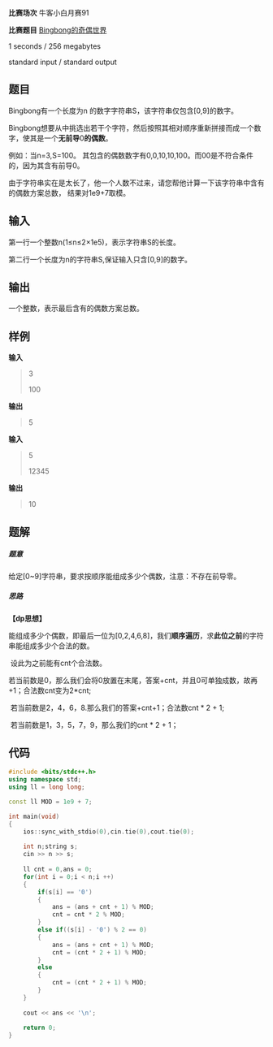 **比赛场次** 牛客小白月赛91

**比赛题目** [Bingbong的奇偶世界](https://ac.nowcoder.com/acm/contest/78807/D)

<!--more-->

1 seconds / 256 megabytes

standard input / standard output

## 题目

Bingbong有一个长度为n 的数字字符串S，该字符串仅包含[0,9]的数字。

Bingbong想要从中挑选出若干个字符，然后按照其相对顺序重新拼接而成一个数字，使其是一个**无前导**0**的偶数**。

 例如：当n=3,S=100。 其包含的偶数数字有0,0,10,10,100。而00是不符合条件的，因为其含有前导0。

由于字符串实在是太长了，他一个人数不过来，请您帮他计算一下该字符串中含有的偶数方案总数， 结果对1e9+7取模。

## 输入

第一行一个整数n(1≤n≤2×1e5)，表示字符串S的长度。

第二行一个长度为n的字符串S,保证输入只含[0,9]的数字。

## 输出

一个整数，表示最后含有的偶数方案总数。

## 样例

**输入**

> 3
>
> 100

**输出**

> 5

**输入**

> 5 
>
> 12345

**输出**

> 10

## 题解

##### 题意

给定[0~9]字符串，要求按顺序能组成多少个偶数，注意：不存在前导零。

##### 思路

**【dp思想】**

能组成多少个偶数，即最后一位为[0,2,4,6,8]，我们**顺序遍历**，求**此位之前**的字符串能组成多少个合法的数。

​			设此为之前能有cnt个合法数。

​			若当前数是0，那么我们会将0放置在末尾，答案+cnt，并且0可单独成数，故再+1；合法数cnt变为2*cnt;

​			若当前数是2，4，6，8.那么我们的答案+cnt+1；合法数cnt * 2 + 1;

​			若当前数是1，3，5，7，9，那么我们的cnt  * 2 + 1；

## 代码

```c++
#include <bits/stdc++.h>
using namespace std;
using ll = long long;

const ll MOD = 1e9 + 7;

int main(void)
{
    ios::sync_with_stdio(0),cin.tie(0),cout.tie(0);
    
    int n;string s;
    cin >> n >> s;
    
    ll cnt = 0,ans = 0;
    for(int i = 0;i < n;i ++)
    {
        if(s[i] == '0')
        {
            ans = (ans + cnt + 1) % MOD;
            cnt = cnt * 2 % MOD;
        }
        else if((s[i] - '0') % 2 == 0)
        {
            ans = (ans + cnt + 1) % MOD;
            cnt = (cnt * 2 + 1) % MOD;
        }
        else
        {
            cnt = (cnt * 2 + 1) % MOD;
        }
    }
    
    cout << ans << '\n';
    
    return 0;
}
```

### 